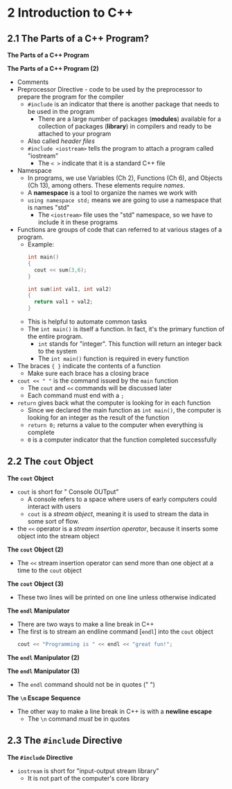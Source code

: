 # 2  Introduction to C++
## 2.1 	The Parts of a C++ Program?

__The Parts of a C++ Program__

__The Parts of a C++ Program (2)__
* Comments
* Preprocessor Directive - code to be used by the preprocessor to prepare the program for the compiler
  * `#include` is an indicator that there is another package that needs to be used in the program
    * There are a large number of packages (__modules__) available for a collection of packages (__library__) in compilers and ready to be attached to your program
  * Also called *header files*
  * `#include <iostream>` tells the program to attach a program called "iostream"
    * The `< >` indicate that it is a standard C++ file
* Namespace
  * In programs, we use Variables (Ch 2), Functions (Ch 6), and Objects (Ch 13), among others. These elements require *names*.
  * A __namespace__ is a tool to organize the names we work with
  * `using namespace std;` means we are going to use a namespace that is names "std"
    * The `<iostream>` file uses the "std" namespace, so we have to include it in these programs
* Functions are groups of code that can referred to at various stages of a program. 
  * Example:
    ```C++
    int main()
    {
      cout << sum(3,6);
    }

    int sum(int val1, int val2)
    {
      return val1 + val2;
    }
    ```
  * This is helpful to automate common tasks
  * The `int main()` is itself a function. In fact, it's the primary function of the entire program.
      * `int` stands for "integer". This function will return an integer back to the system
      * The `int main()` function is required in every function
* The braces `{ }` indicate the contents of a function
  * Make sure each brace has a closing brace
* `cout << " "` is the command issued by the `main` function
  * The `cout` and `<<` commands will be discussed later
  * Each command must end with a `;`
* `return` gives back what the computer is looking for in each function
  * Since we declared the main function as `int main()`, the computer is looking for an integer as the result of the function
  * `return 0;` returns a value to the computer when everything is complete
  * `0` is a computer indicator that the function completed successfully

## 2.2  The `cout` Object
__The `cout` Object__
* `cout` is short for " Console OUTput"
  * A console refers to a space where users of early computers could interact with users
  * `cout` is a *stream object*, meaning it is used to stream the data in some sort of flow.
* the `<<` operator is a *stream insertion operator*, because it inserts some object into the stream object

__The `cout` Object (2)__
* The `<<` stream insertion operator can send more than one object at a time to the `cout` object

__The `cout` Object (3)__
* These two lines will be printed on one line unless otherwise indicated

__The `endl` Manipulator__
* There are two ways to make a line break in C++
* The first is to stream an endline command [`endl`] into the `cout` object
  ```c++
  cout << "Programming is " << endl << "great fun!";
  ```

__The `endl` Manipulator (2)__

__The `endl` Manipulator (3)__
* The `endl` command should not be in quotes (" ")

__The `\n` Escape Sequence__
* The other way to make a line break in C++ is with a __newline escape__
  * The `\n` command *must* be in quotes

## 2.3  The `#include` Directive
__The `#include` Directive__
* `iostream` is short for "input-output stream library"
  * It is not part of the computer's core library